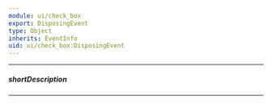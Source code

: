 ```yaml
---
module: ui/check_box
export: DisposingEvent
type: Object
inherits: EventInfo
uid: ui/check_box:DisposingEvent
---
```

---
##### shortDescription
<!-- Description goes here -->

---
<!-- Description goes here -->